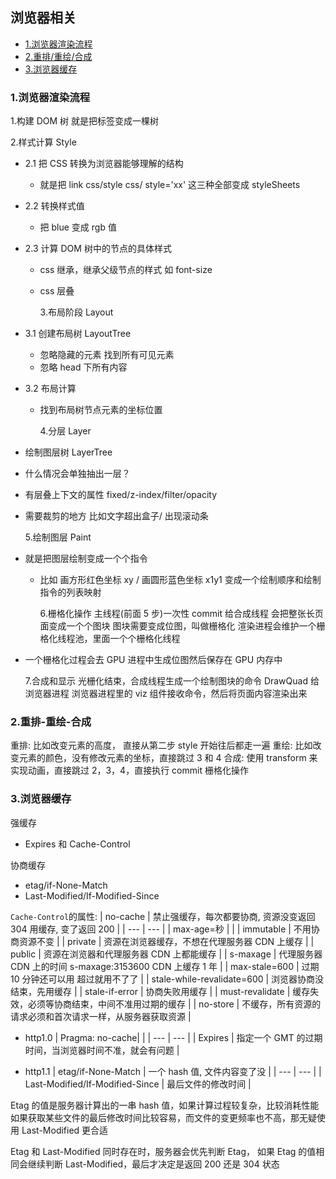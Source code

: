 ## 浏览器相关

- [1.浏览器渲染流程](#1.浏览器渲染流程)
- [2.重排/重绘/合成](#2.重排-重绘-合成)
- [3.浏览器缓存](#3.浏览器缓存)

### 1.浏览器渲染流程

1.构建 DOM 树
就是把标签变成一棵树

2.样式计算 Style

- 2.1 把 CSS 转换为浏览器能够理解的结构
  - 就是把 link css/style css/ style='xx' 这三种全部变成 styleSheets
- 2.2 转换样式值
  - 把 blue 变成 rgb 值
- 2.3 计算 DOM 树中的节点的具体样式

  - css 继承，继承父级节点的样式 如 font-size
  - css 层叠

    3.布局阶段 Layout

- 3.1 创建布局树 LayoutTree
  - 忽略隐藏的元素 找到所有可见元素
  - 忽略 head 下所有内容
- 3.2 布局计算

  - 找到布局树节点元素的坐标位置

    4.分层 Layer

- 绘制图层树 LayerTree
- 什么情况会单独抽出一层？
- 有层叠上下文的属性 fixed/z-index/filter/opacity
- 需要裁剪的地方 比如文字超出盒子/ 出现滚动条

  5.绘制图层 Paint

- 就是把图层绘制变成一个个指令

  - 比如 画方形红色坐标 xy / 画圆形蓝色坐标 x1y1 变成一个绘制顺序和绘制指令的列表映射

    6.栅格化操作
    主线程(前面 5 步)一次性 commit 给合成线程
    会把整张长页面变成一个个图块
    图块需要变成位图，叫做栅格化
    渲染进程会维护一个栅格化线程池，里面一个个栅格化线程

- 一个栅格化过程会去 GPU 进程中生成位图然后保存在 GPU 内存中

  7.合成和显示
  光栅化结束，合成线程生成一个绘制图块的命令 DrawQuad 给浏览器进程
  浏览器进程里的 viz 组件接收命令，然后将页面内容渲染出来

### 2.重排-重绘-合成

重排: 比如改变元素的高度， 直接从第二步 style 开始往后都走一遍
重绘: 比如改变元素的颜色，没有修改元素的坐标，直接跳过 3 和 4
合成: 使用 transform 来实现动画，直接跳过 2，3，4，直接执行 commit 栅格化操作

### 3.浏览器缓存

强缓存

- Expires 和 Cache-Control

协商缓存

- etag/if-None-Match
- Last-Modified/If-Modified-Since

`Cache-Control`的属性:
| no-cache | 禁止强缓存，每次都要协商, 资源没变返回 304 用缓存, 变了返回 200 |
| --- | --- |
| max-age=秒 | |
| immutable | 不用协商资源不变 |
| private | 资源在浏览器缓存，不想在代理服务器 CDN 上缓存 |
| public | 资源在浏览器和代理服务器 CDN 上都能缓存 |
| s-maxage | 代理服务器 CDN 上的时间 s-maxage:3153600 CDN 上缓存 1 年 |
| max-stale=600 | 过期 10 分钟还可以用 超过就用不了了 |
| stale-while-revalidate=600 | 浏览器协商没结束，先用缓存 |
| stale-if-error | 协商失败用缓存 |
| must-revalidate | 缓存失效，必须等协商结束，中间不准用过期的缓存 |
| no-store | 不缓存，所有资源的请求必须和首次请求一样，从服务器获取资源 |

- http1.0
  | Pragma: no-cache| |
  | --- | --- |
  | Expires | 指定一个 GMT 的过期时间，当浏览器时间不准，就会有问题 |

- http1.1
  | etag/if-None-Match | 一个 hash 值, 文件内容变了没 |
  | --- | --- |
  | Last-Modified/If-Modified-Since | 最后文件的修改时间 |

Etag 的值是服务器计算出的一串 hash 值，如果计算过程较复杂，比较消耗性能
如果获取某些文件的最后修改时间比较容易，而文件的变更频率也不高，那无疑使用 Last-Modified 更合适

Etag 和 Last-Modified 同时存在时，服务器会优先判断 Etag，
如果 Etag 的值相同会继续判断 Last-Modified，最后才决定是返回 200 还是 304 状态
